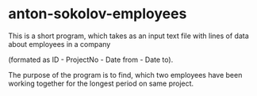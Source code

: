 # anton-sokolov-employees

This is a short program, which takes as an input text file with lines of data about employees in a company 

(formated as ID - ProjectNo - Date from - Date to).

The purpose of the program is to find, which two employees have been working together for the longest period on same project. 
